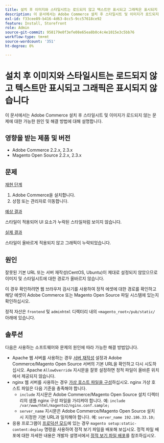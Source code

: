 ```yaml
---
title: 설치 후 이미지와 스타일시트는 로드되지 않고 텍스트만 표시되고 그래픽은 표시되지 않습니다
description: 이 문서에서는 Adobe Commerce 설치 후 스타일시트 및 이미지가 로드되지 않는 문제에 대한 가능한 원인 및 해결 방법에 대해 설명합니다.
exl-id: f33cee89-b416-4d63-8cc5-9cc57618ce92
feature: Install, Storefront
role: Admin
source-git-commit: 958179e0f3efe08e65ea8b0c4c4e1015e3c5bb76
workflow-type: tm+mt
source-wordcount: '351'
ht-degree: 0%

---
```


# 설치 후 이미지와 스타일시트는 로드되지 않고 텍스트만 표시되고 그래픽은 표시되지 않습니다

이 문서에서는 Adobe Commerce 설치 후 스타일시트 및 이미지가 로드되지 않는 문제에 대한 가능한 원인 및 해결 방법에 대해 설명합니다.

## 영향을 받는 제품 및 버전

* Adobe Commerce 2.2.x, 2.3.x
* Magento Open Source 2.2.x, 2.3.x

## 문제

<u>재현 단계</u>

1. Adobe Commerce을 설치합니다.
1. 상점 또는 관리자로 이동합니다.

<u>예상 결과</u>

스타일이 적용되어 UI 요소가 누락된 스타일처럼 보이지 않습니다.

<u>실제 결과</u>

스타일이 올바르게 적용되지 않고 그래픽이 누락되었습니다.

## 원인

잘못된 기본 URL 또는 서버 재작성(CentOS, Ubuntu)이 제대로 설정되지 않았으므로 이미지 및 스타일시트에 대한 경로가 올바르지 않습니다.

이 경우 확인하려면 웹 브라우저 검사기를 사용하여 정적 에셋에 대한 경로를 확인하고 해당 에셋이 Adobe Commerce 또는 Magento Open Source 파일 시스템에 있는지 확인하십시오.

정적 자산은 `frontend` 및 `adminhtml` 디렉터리 내의 `<magento_root>/pub/static/` 아래에 있습니다.

## 솔루션

다음은 사용하는 소프트웨어와 문제의 원인에 따라 가능한 해결 방법입니다.

* Apache 웹 서버를 사용하는 경우 [서버 재작성](https://devdocs.magento.com/guides/v2.3/install-gde/prereq/apache.html#apache-help-rewrite) 설정과 Adobe Commerce/Magento Open Source 서버의 기본 URL을 확인하고 다시 시도하십시오. Apache `AllowOverride` 지시문을 잘못 설정하면 정적 파일이 올바른 위치에서 제공되지 않습니다.
* nginx 웹 서버를 사용하는 경우 [가상 호스트 파일을 구성](https://devdocs.magento.com/guides/v2.3/install-gde/prereq/nginx.html#configure-nginx-ubuntu)하십시오. nginx 가상 호스트 파일은 다음 기준을 충족해야 합니다.
   * `include` 지시문은 Adobe Commerce/Magento Open Source 설치 디렉터리의 샘플 nginx 구성 파일을 가리켜야 합니다. 예:    `include /var/www/html/magento2/nginx.conf.sample;`
   * `server_name` 지시문은 Adobe Commerce/Magento Open Source 설치 시 지정한 기본 URL과 일치해야 합니다. 예: `server_name 192.186.33.10;`
* 응용 프로그램이 [프로덕션 모드](https://devdocs.magento.com/guides/v2.3/config-guide/bootstrap/magento-modes.html#production-mode)에 있는 경우 `magento setup:static-content:deploy` 명령을 사용하여 정적 보기 파일을 배포해 보십시오. 정적 파일 배포에 대한 자세한 내용은 개발자 설명서에서 [정적 보기 파일 배포](https://devdocs.magento.com/guides/v2.3/install-gde/install/cli/install-cli-subcommands-maint.html)를 참조하십시오.
